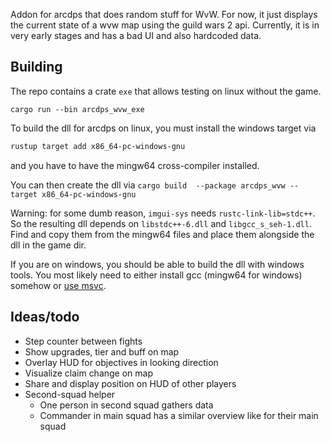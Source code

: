 Addon for arcdps that does random stuff for WvW.
For now, it just displays the current state of a wvw map using the guild wars 2 api.
Currently, it is in very early stages and has a bad UI and also hardcoded data.

## Building

The repo contains a crate `exe` that allows testing on linux without the game.

`cargo run --bin arcdps_wvw_exe`

To build the dll for arcdps on linux, you must install the windows target via

```sh
rustup target add x86_64-pc-windows-gnu
```

and you have to have the mingw64 cross-compiler installed.

You can then create the dll via
`cargo build  --package arcdps_wvw --target x86_64-pc-windows-gnu`

Warning: for some dumb reason, `imgui-sys` needs `rustc-link-lib=stdc++`.
So the resulting dll depends on `libstdc++-6.dll` and `libgcc_s_seh-1.dll`.
Find and copy them from the mingw64 files and place them alongside the dll in the game dir.

If you are on windows, you should be able to build the dll with windows tools.
You most likely need to either install gcc (mingw64 for windows) somehow or [use msvc](https://learn.microsoft.com/en-us/windows/dev-environment/rust/setup).

## Ideas/todo

* Step counter between fights
* Show upgrades, tier and buff on map
* Overlay HUD for objectives in looking direction
* Visualize claim change on map
* Share and display position on HUD of other players
* Second-squad helper
  * One person in second squad gathers data
  * Commander in main squad has a similar overview like for their main squad


